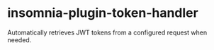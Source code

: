 # insomnia-plugin-token-handler
Automatically retrieves JWT tokens from a configured request when needed.

